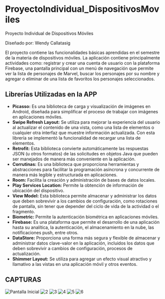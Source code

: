# ProyectoIndividual_DispositivosMoviles
Proyecto Individual de Dispositivos Móviles

Diseñado por: Wendy Callatasig

El proyecto contiene las funcionalidades básicas aprendidas en el semestre de la materia de dispositivos móviles. La aplicación contiene principalmente actividades como: registrar y crear una cuenta de usuario con la plataforma Firebase, una pantalla principal con un menú de navegación que permite ver la lista de personajes de Marvel, buscar los personajes por su nombre y agregar o eliminar de una lista de favoritos los personajes seleccionados.

## Librerías Utilizadas en la APP
- **Picasso:** Es una biblioteca de carga y visualización de imágenes en Android, diseñada para simplificar el proceso de trabajar con imágenes en aplicaciones móviles.
- **Swipe Refresh Layout:** Se utiliza para mejorar la experiencia del usuario al actualizar el contenido de una vista, como una lista de elementos o cualquier otra interfaz que muestre información actualizada. Con esta librería se implementó la funcionalidad de recargar una lista de elementos.
- **Retrofit:** Esta biblioteca convierte automáticamente las respuestas JSON (u otros formatos) de las solicitudes en objetos Java que pueden ser manejados de manera más conveniente en la aplicación.
- **Corrutinas:** Es una biblioteca que proporciona herramientas y abstracciones para facilitar la programación asíncrona y concurrente de manera más legible y estructurada en aplicaciones.
- **Room:** Facilita la creación y administración de bases de datos locales.
- **Play Services Location:** Permite la obtención de información de ubicación del dispositivo.
- **View Model:** Esta biblioteca permite almacenar y administrar los datos que deben sobrevivir a los cambios de configuración, como rotaciones de pantalla, sin tener que depender del ciclo de vida de la actividad o el fragmento.
- **Biometric:** Permite la autenticación biométrica en aplicaciones móviles.
- **Firebase:** Es una plataforma que permite el desarrollo de una aplicación hasta su analítica, la autenticación, el almacenamiento en la nube, las notificaciones push, entre otros.
- **DataStore:** Proporciona una forma más segura y flexible de almacenar y administrar datos clave-valor en la aplicación, incluidos los datos que deben sobrevivir a cambios de configuración, procesos de actualización.
- **Shimmer Layout:** Se utiliza para agregar un efecto visual atractivo y llamativo a las vistas en una aplicación móvil y otros eventos.

## CAPTURAS
![Pantalla Inicial](https://github.com/WendyJazmin/ProyectoIndividual_DispositivosMoviles/blob/main/PaginaPrincipal.png)
![2](https://github.com/WendyJazmin/ProyectoIndividual_DispositivosMoviles/blob/main/ListaMarvel.png)
![3](https://github.com/WendyJazmin/ProyectoIndividual_DispositivosMoviles/blob/main/BuscarPersonajes.png)
![4](https://github.com/WendyJazmin/ProyectoIndividual_DispositivosMoviles/blob/main/favoritosmarvel.png)
![5](https://github.com/WendyJazmin/ProyectoIndividual_DispositivosMoviles/blob/main/registro.png)
![6](https://github.com/WendyJazmin/ProyectoIndividual_DispositivosMoviles/blob/main/image.png)

